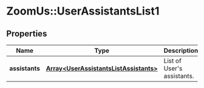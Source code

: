 # ZoomUs::UserAssistantsList1

## Properties
Name | Type | Description | Notes
------------ | ------------- | ------------- | -------------
**assistants** | [**Array&lt;UserAssistantsListAssistants&gt;**](UserAssistantsListAssistants.md) | List of User&#39;s assistants. | [optional] 


